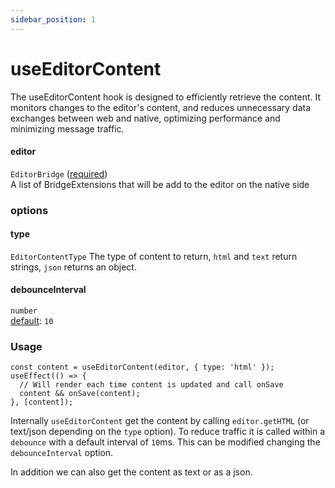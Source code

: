 ```yaml
---
sidebar_position: 1
---
```


# useEditorContent

The useEditorContent hook is designed to efficiently retrieve the content. It monitors changes to the editor's content, and reduces unnecessary data exchanges between web and native, optimizing performance and minimizing message traffic.

#### editor

`EditorBridge` (<u>required</u>)  
A list of BridgeExtensions that will be add to the editor on the native side

### options

#### type

`EditorContentType`
The type of content to return, `html` and `text` return strings, `json` returns an object.

#### debounceInterval

`number`  
<u>default</u>: `10`<br />

### Usage

```tsx
const content = useEditorContent(editor, { type: 'html' });
useEffect(() => {
  // Will render each time content is updated and call onSave
  content && onSave(content);
}, [content]);
```

Internally `useEditorContent` get the content by calling `editor.getHTML` (or text/json depending on the `type` option). To reduce
traffic it is called within a `debounce` with a default interval of `10`ms. This can be modified changing the `debounceInterval` option.

In addition we can also get the content as text or as a json.
